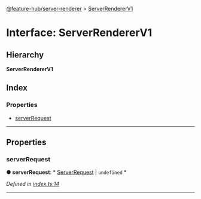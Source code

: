 [@feature-hub/server-renderer](../README.md) > [ServerRendererV1](../interfaces/serverrendererv1.md)

# Interface: ServerRendererV1

## Hierarchy

**ServerRendererV1**

## Index

### Properties

* [serverRequest](serverrendererv1.md#serverrequest)

---

## Properties

<a id="serverrequest"></a>

###  serverRequest

**● serverRequest**: * [ServerRequest](serverrequest.md) &#124; `undefined`
*

*Defined in [index.ts:14](https://github.com/sinnerschrader/feature-hub/blob/master/packages/server-renderer/src/index.ts#L14)*

___

